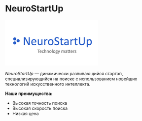# NeuroStartUp

![](neuro_logo.png)

*NeuroStartUp* — динамически развивающийся стартап, специализирующийся на поиске с использованием новейших технологий искусственного интеллекта.

**Наши преимущества:**
* Высокая точность поиска
* Высокая скорость поиска
* Низкая цена